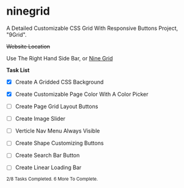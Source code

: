 # ninegrid

A Detailed Customizable CSS Grid With Responsive Buttons Project, "9Grid".

~~Website Location~~

Use The Right Hand Side Bar,
or
[Nine Grid](https://sententiaa.github.io/ninegrid/)


**Task List**

- [x] Create A Gridded CSS Background
- [x] Create Customizable Page Color With A Color Picker
- [ ] Create Page Grid Layout Buttons
- [ ] Create Image Slider
- [ ] Verticle Nav Menu Always Visible
- [ ] Create Shape Customizing Buttons
- [ ] Create Search Bar Button
- [ ] Create Linear Loading Bar


<sub>2/8 Tasks Completed. 6 More To Complete.</sub>

